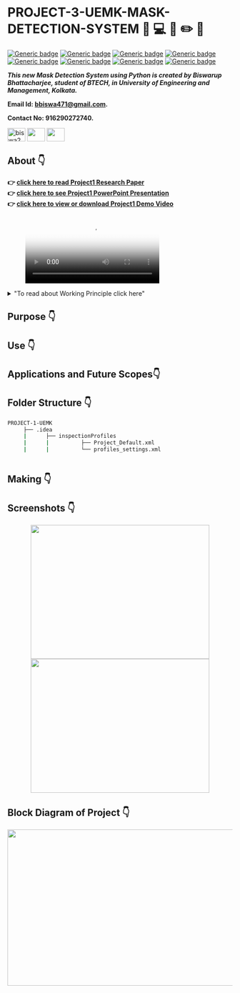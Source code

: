 # PROJECT-3-UEMK-MASK-DETECTION-SYSTEM :star_struck: :computer: :open_file_folder: :pencil2: :notebook:

[![Generic badge](https://img.shields.io/badge/advance-Python3-yellowgreen)](https://shields.io/) [![Generic badge](https://img.shields.io/badge/deep-learning-red)](https://shields.io/) [![Generic badge](https://img.shields.io/badge/artificial-neural%20retwork-yellow)](https://shields.io/) [![Generic badge](https://img.shields.io/badge/convolutional%20-neural%20network-orange)](https://shields.io/) [![Generic badge](https://img.shields.io/badge/MNIST-dataset-green)](https://shields.io/) [![Generic badge](https://img.shields.io/badge/Graphical%20-UI-brightgreen)](https://shields.io/) [![Generic badge](https://img.shields.io/badge/Tesseract-OCR-blue)](https://shields.io/) [![Generic badge](https://img.shields.io/badge/python-3.6-green)](https://shields.io/) 

***This new Mask Detection System using Python is created by Biswarup Bhattacharjee, student of BTECH, in University of Engineering and Management, Kolkata.***

**Email Id: bbiswa471@gmail.com.** 

**Contact No: 916290272740.** 


<p align="left">
<a href="https://www.facebook.com/profile.php?id=100070395300810" target="blank"><img align="center" src="https://cdn.jsdelivr.net/npm/simple-icons@3.0.1/icons/facebook.svg" alt="biswa2210" height="30" width="40" /></a>
<a href="https://instagram.com/biswarup2210" target="blank"><img align="center" src="https://cdn.jsdelivr.net/npm/simple-icons@3.0.1/icons/instagram.svg" alt="" height="30" width="40" /></a>
<a href="https://github.com/biswa2210/biswa2210" target="blank"><img align="center" src="https://cdn.jsdelivr.net/npm/simple-icons@3.0.1/icons/github.svg" alt="" height="30" width="40" /></a>
</p>

## About :point_down: 

<div align="justified">
 
   
</div>

**:point_right: [click here to read Project1 Research Paper]()<br>
:point_right: [click here to see Project1 PowerPoint Presentation]()<br>
:point_right: [click here to view or download Project1 Demo Video]()**

<figure class="video_container">
  <video controls="true" allowfullscreen="true" poster="pics/hr1.PNG">
    <source src="SAMPLE OUTPUT/3SEM PROJECT.mp4" type="video/mp4">
  </video>
</figure>


<details>
   <summary>"To read about Working Principle click here"</summary>
 
## Working Principle :point_down:

<div align="justified">
   

</div>
</details>

## Purpose :point_down:

<div align="justified">
   

</div>

## Use :point_down:

<div align="justified">
   

</div>

## Applications and Future Scopes:point_down:

## Folder Structure :point_down:

```bash
PROJECT-1-UEMK
     ├── .idea
     |      ├── inspectionProfiles
     |      |          ├── Project_Default.xml
     |      |          └── profiles_settings.xml
 
```                       

## Making :point_down:

<div align="justified">
   

</div>

## Screenshots :point_down: 

<div align="center">
<a href="pics/hr1.PNG"><img src="pics/hr1.PNG" width="400" height= "300"></a> <a href="pics/hr2.PNG"><img src="pics/hr2.PNG" width="400" height= "300"></a>


</div>

## Block Diagram of Project :point_down:

<div align="center">
<a href="pics/bl.PNG"><img src="pics/bl.PNG" width="800" height= "350"></a>
</div>


